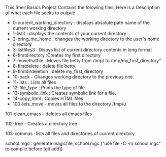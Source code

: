 This Shell Basics Project Contains the folowing files. Here is a Description of what each file seeks to output:

- 0-current_working_directory : displays absolute path name of the current working directory
- 1-listit  : displays the contents of your current directory
- 2-bring_me_home : changes the working directory to the user's home directory
- 3-listfiles3 : Dispys list of current directory contents in long format
- 6-firstdirectory :Creates my first directory
- 7-movethatfile : Moves file betty from /tmp/ to /tmp/my_first_directory"
- 8-firstdelete : delete file betty.
- 9-firstdirdeletion : delete my_first_directory
- 10-back - Changes working directory to the previous one.
- 11-lists : Lists all files
- 12-file_type : Prints the type of file
- 13-symbolic_link : Creates symbolic link for a file.
- 14-copy_html : Copies HTML files
- 100-lets_move - moves all files to the directory /tmp/u

101-clean_emacs - deletes all emacs files

102-tree - Creates a directory tree

103-commas -lists all files and directories of current directory

school.mgc : generate magicfile, school.mgc ("use file -C -m school.mgc" to compile before [git add])
